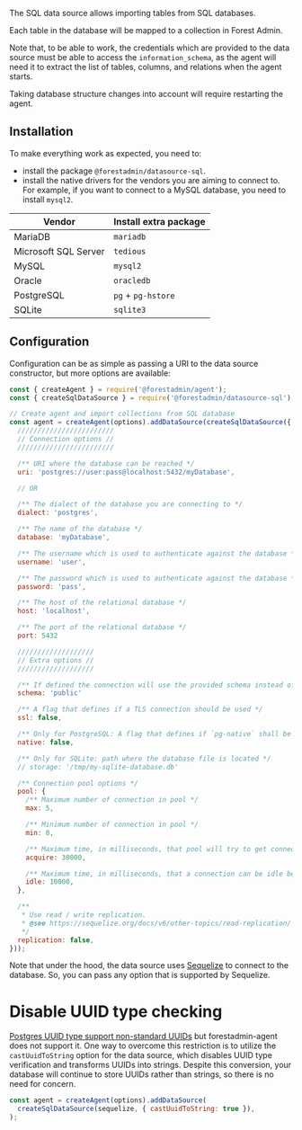 The SQL data source allows importing tables from SQL databases.

Each table in the database will be mapped to a collection in Forest Admin.

Note that, to be able to work, the credentials which are provided to the data source must be able to access the `information_schema`, as the agent will need it to extract the list of tables, columns, and relations when the agent starts.

Taking database structure changes into account will require restarting the agent.

## Installation

To make everything work as expected, you need to:

- install the package `@forestadmin/datasource-sql`.
- install the native drivers for the vendors you are aiming to connect to. For example, if you want to connect to a MySQL database, you need to install `mysql2`.

| Vendor               | Install extra package |
| -------------------- | --------------------- |
| MariaDB              | `mariadb`             |
| Microsoft SQL Server | `tedious`             |
| MySQL                | `mysql2`              |
| Oracle               | `oracledb`            |
| PostgreSQL           | `pg` + `pg-hstore`    |
| SQLite               | `sqlite3`             |

## Configuration

Configuration can be as simple as passing a URI to the data source constructor, but more options are available:

```javascript
const { createAgent } = require('@forestadmin/agent');
const { createSqlDataSource } = require('@forestadmin/datasource-sql');

// Create agent and import collections from SQL database
const agent = createAgent(options).addDataSource(createSqlDataSource({
  ////////////////////////
  // Connection options //
  ////////////////////////

  /** URI where the database can be reached */
  uri: 'postgres://user:pass@localhost:5432/myDatabase',

  // OR

  /** The dialect of the database you are connecting to */
  dialect: 'postgres',

  /** The name of the database */
  database: 'myDatabase',

  /** The username which is used to authenticate against the database */
  username: 'user',

  /** The password which is used to authenticate against the database */
  password: 'pass',

  /** The host of the relational database */
  host: 'localhost',

  /** The port of the relational database */
  port: 5432

  ///////////////////
  // Extra options //
  ///////////////////

  /** If defined the connection will use the provided schema instead of the default ("public") */
  schema: 'public'

  /** A flag that defines if a TLS connection should be used */
  ssl: false,

  /** Only for PostgreSQL: A flag that defines if `pg-native` shall be used or not */
  native: false,

  /** Only for SQLite: path where the database file is located */
  // storage: '/tmp/my-sqlite-database.db'

  /** Connection pool options */
  pool: {
    /** Maximum number of connection in pool */
    max: 5,

    /** Minimum number of connection in pool */
    min: 0,

    /** Maximum time, in milliseconds, that pool will try to get connection before throwing error */
    acquire: 30000,

    /** Maximum time, in milliseconds, that a connection can be idle before being released */
    idle: 10000,
  },

  /**
   * Use read / write replication.
   * @see https://sequelize.org/docs/v6/other-topics/read-replication/
   */
  replication: false,
}));
```

Note that under the hood, the data source uses [Sequelize](https://sequelize.org/) to connect to the database. So, you can pass any option that is supported by Sequelize.

# Disable UUID type checking

[Postgres UUID type support non-standard UUIDs](https://www.postgresql.org/docs/current/datatype-uuid.html) but forestadmin-agent does not support it.
One way to overcome this restriction is to utilize the `castUuidToString` option for the data source, which disables UUID type verification and transforms UUIDs into strings.
Despite this conversion, your database will continue to store UUIDs rather than strings, so there is no need for concern.

```javascript
const agent = createAgent(options).addDataSource(
  createSqlDataSource(sequelize, { castUuidToString: true }),
);
```
